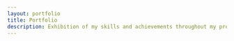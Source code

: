 ```yaml
---
layout: portfolio
title: Portfolio
description: Exhibition of my skills and achievements throughout my professional and academic life
---
```


